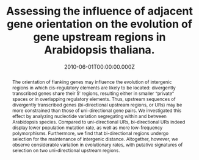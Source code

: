 ﻿---
title: "Assessing the influence of adjacent gene orientation on the evolution of gene upstream regions in Arabidopsis thaliana."
publication_types: ["2"]
# Author notes (optional)
authors: 
  - He, F.
  - Wei-Hua Chen
  - S. Collins
  - C. Acquisti
  - U. Goebel
  - S. Ramos-Onsins
  - M. J. Lercher
  - J. de Meaux 

# Author notes (optional)
author_notes: []

publication_short: 
abstract: >-
  The orientation of flanking genes may influence the evolution of intergenic regions in which cis-regulatory elements are likely to be located: divergently transcribed genes share their 5′ regions, resulting either in smaller “private” spaces or in overlapping regulatory elements. Thus, upstream sequences of divergently transcribed genes (bi-directional upstream regions, or URs) may be more constrained than those of uni-directional gene pairs. We investigated this effect by analyzing nucleotide variation segregating within and between Arabidopsis species. Compared to uni-directional URs, bi-directional URs indeed display lower population mutation rate, as well as more low-frequency polymorphisms. Furthermore, we find that bi-directional regions undergo selection for the maintenance of intergenic distance. Altogether, however, we observe considerable variation in evolutionary rates, with putative signatures of selection on two uni-directional upstream regions.
draft: false
featured: ture
tags:
  - Genetics
slides: null
url_pdf: https://www.genetics.org/content/genetics/185/2/695.full.pdf
image:
  caption: ""
  focal_point: ""
  preview_only: false
summary: ""
url_dataset: ""
url_project: ""
url_source: ""
url_video: ""

doi: 10.1534/genetics.110.114629
publication: Genetics
projects: []
date: 2010-06-01T00:00:00.000Z
url_slides: ""
publishDate: 2017-01-01T00:00:00.000Z
url_poster: ""
url_code: ""
---

